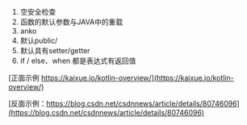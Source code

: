 1. 空安全检查
2. 函数的默认参数与JAVA中的重载
3. anko
4. 默认public/
5. 默认具有setter/getter 
6. if / else、when 都是表达式有返回值


[正面示例 https://kaixue.io/kotlin-overview/](https://kaixue.io/kotlin-overview/)

[反面示例：https://blog.csdn.net/csdnnews/article/details/80746096](https://blog.csdn.net/csdnnews/article/details/80746096)